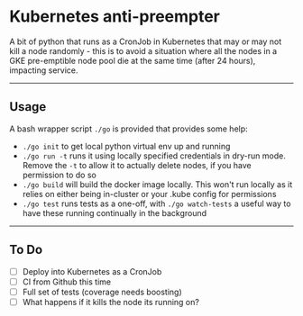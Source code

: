 # Kubernetes anti-preempter

A bit of python that runs as a CronJob in Kubernetes that may or may not kill a node randomly - this is to avoid a situation where all the nodes in a GKE pre-emptible node pool die at the same time (after 24 hours), impacting service.

---

## Usage

A bash wrapper script `./go` is provided that provides some help:

- `./go init` to get local python virtual env up and running
- `./go run -t` runs it using locally specified credentials in dry-run mode. Remove the `-t` to allow it to actually delete nodes, if you have permission to do so
- `./go build` will build the docker image locally. This won't run locally as it relies on either being in-cluster or your .kube config for permissions
- `./go test` runs tests as a one-off, with `./go watch-tests` a useful way to have these running continually in the background

---

## To Do

- [ ] Deploy into Kubernetes as a CronJob
- [ ] CI from Github this time
- [ ] Full set of tests (coverage needs boosting)
- [ ] What happens if it kills the node its running on?
